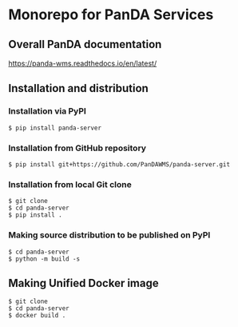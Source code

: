 # Monorepo for PanDA Services

## Overall PanDA documentation 

https://panda-wms.readthedocs.io/en/latest/

## Installation and distribution
### Installation via PyPI
``` conslole
$ pip install panda-server
```

### Installation from GitHub repository
``` console
$ pip install git+https://github.com/PanDAWMS/panda-server.git
```

### Installation from local Git clone
``` console
$ git clone
$ cd panda-server
$ pip install .
```

### Making source distribution to be published on PyPI
``` console
$ cd panda-server
$ python -m build -s
```

## Making Unified Docker image
``` console
$ git clone
$ cd panda-server
$ docker build .
```
